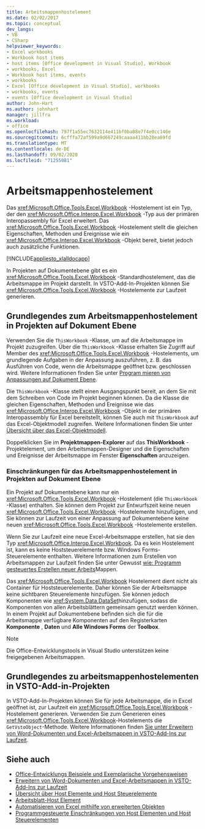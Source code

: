 ```yaml
---
title: Arbeitsmappenhostelement
ms.date: 02/02/2017
ms.topic: conceptual
dev_langs:
- VB
- CSharp
helpviewer_keywords:
- Excel workbooks
- Workbook host items
- host items [Office development in Visual Studio], Workbook
- workbooks, Excel
- Workbook host items, events
- workbooks
- Excel [Office development in Visual Studio], workbooks
- workbooks, events
- events [Office development in Visual Studio]
author: John-Hart
ms.author: johnhart
manager: jillfra
ms.workload:
- office
ms.openlocfilehash: 797f1a55ec7632114e411bf0ba08e7f4e0cc146e
ms.sourcegitcommit: 6cfffa72af599a9d667249caaaa411bb28ea69fd
ms.translationtype: MT
ms.contentlocale: de-DE
ms.lasthandoff: 09/02/2020
ms.locfileid: "71255081"
---
```

# <a name="workbook-host-item"></a>Arbeitsmappenhostelement
  Das <xref:Microsoft.Office.Tools.Excel.Workbook> -Hostelement ist ein Typ, der den <xref:Microsoft.Office.Interop.Excel.Workbook> -Typ aus der primären Interopassembly für Excel erweitert. Das <xref:Microsoft.Office.Tools.Excel.Workbook> -Hostelement stellt die gleichen Eigenschaften, Methoden und Ereignisse wie ein <xref:Microsoft.Office.Interop.Excel.Workbook> -Objekt bereit, bietet jedoch auch zusätzliche Funktionen.

 [!INCLUDE[appliesto_xlalldocapp](../vsto/includes/appliesto-xlalldocapp-md.md)]

 In Projekten auf Dokumentebene gibt es ein <xref:Microsoft.Office.Tools.Excel.Workbook> -Standardhostelement, das die Arbeitsmappe im Projekt darstellt. In VSTO-Add-In-Projekten können Sie <xref:Microsoft.Office.Tools.Excel.Workbook> -Hostelemente zur Laufzeit generieren.

## <a name="understand-the-workbook-host-item-in-document-level-projects"></a>Grundlegendes zum Arbeitsmappenhostelement in Projekten auf Dokument Ebene
 Verwenden Sie die `ThisWorkbook` -Klasse, um auf die Arbeitsmappe im Projekt zuzugreifen. Über die `ThisWorkbook` -Klasse erhalten Sie Zugriff auf Member des <xref:Microsoft.Office.Tools.Excel.Workbook> -Hostelements, um grundlegende Aufgaben in der Anpassung auszuführen, z. B. das Ausführen von Code, wenn die Arbeitsmappe geöffnet bzw. geschlossen wird. Weitere Informationen finden Sie unter [Program mieren von Anpassungen auf Dokument Ebene](../vsto/programming-document-level-customizations.md).

 Die `ThisWorkbook` -Klasse stellt einen Ausgangspunkt bereit, an dem Sie mit dem Schreiben von Code im Projekt beginnen können. Da die Klasse die gleichen Eigenschaften, Methoden und Ereignisse wie das <xref:Microsoft.Office.Interop.Excel.Workbook> -Objekt in der primären Interopassembly für Excel bereitstellt, können Sie auch mit `ThisWorkbook` auf das Excel-Objektmodell zugreifen. Weitere Informationen finden Sie unter [Übersicht über das Excel-Objektmodell](../vsto/excel-object-model-overview.md).

 Doppelklicken Sie im **Projektmappen-Explorer** auf das **ThisWorkbook** -Projektelement, um den Arbeitsmappen-Designer und die Eigenschaften und Ereignisse der Arbeitsmappe im Fenster **Eigenschaften** anzuzeigen.

### <a name="limitations-of-the-workbook-host-item-in-document-level-projects"></a>Einschränkungen für das Arbeitsmappenhostelement in Projekten auf Dokument Ebene
 Ein Projekt auf Dokumentebene kann nur ein <xref:Microsoft.Office.Tools.Excel.Workbook> -Hostelement (die `ThisWorkbook` -Klasse) enthalten. Sie können dem Projekt zur Entwurfszeit keine neuen <xref:Microsoft.Office.Tools.Excel.Workbook> -Hostelemente hinzufügen, und Sie können zur Laufzeit von einer Anpassung auf Dokumentebene keine neuen <xref:Microsoft.Office.Tools.Excel.Workbook> -Hostelemente erstellen.

 Wenn Sie zur Laufzeit eine neue Excel-Arbeitsmappe erstellen, hat sie den Typ <xref:Microsoft.Office.Interop.Excel.Workbook>. Da es kein Hostelement ist, kann es keine Hoststeuerelemente bzw. Windows Forms-Steuerelemente enthalten. Weitere Informationen zum Erstellen von Arbeitsmappen zur Laufzeit finden Sie unter Gewusst [wie: Programm gesteuertes Erstellen neuer Arbeits](../vsto/how-to-programmatically-create-new-workbooks.md)Mappen.

 Das <xref:Microsoft.Office.Tools.Excel.Workbook> Hostelement dient nicht als Container für Hoststeuerelemente. Daher können Sie der Arbeitsmappe keine sichtbaren Steuerelemente hinzufügen. Sie können jedoch Komponenten wie <xref:System.Data.DataSet>hinzufügen, sodass die Komponenten von allen Arbeitsblättern gemeinsam genutzt werden können. In einem Projekt auf Dokumentebene befinden sich die für die Arbeitsmappe verfügbare Komponenten auf den Registerkarten **Komponente** , **Daten** und **Alle Windows Forms** der **Toolbox**.

> [!NOTE]
> Die Office-Entwicklungstools in Visual Studio unterstützen keine freigegebenen Arbeitsmappen.

## <a name="understand-workbook-host-items-in-vsto-add-in-projects"></a>Grundlegendes zu arbeitsmappenhostelementen in VSTO-Add-in-Projekten
 In VSTO-Add-In-Projekten können Sie für jede Arbeitsmappe, die in Excel geöffnet ist, zur Laufzeit ein <xref:Microsoft.Office.Tools.Excel.Workbook> -Hostelement generieren. Verwenden Sie zum Generieren eines <xref:Microsoft.Office.Tools.Excel.Workbook>-Hostelements die `GetVstoObject`-Methode. Weitere Informationen finden [Sie unter Erweitern von Word-Dokumenten und Excel-Arbeitsmappen in VSTO-Add-Ins zur Laufzeit](../vsto/extending-word-documents-and-excel-workbooks-in-vsto-add-ins-at-run-time.md).

## <a name="see-also"></a>Siehe auch
- [Office-Entwicklungs Beispiele und Exemplarische Vorgehensweisen](../vsto/office-development-samples-and-walkthroughs.md)
- [Erweitern von Word-Dokumenten und Excel-Arbeitsmappen in VSTO-Add-Ins zur Laufzeit](../vsto/extending-word-documents-and-excel-workbooks-in-vsto-add-ins-at-run-time.md)
- [Übersicht über Host Elemente und Host Steuerelemente](../vsto/host-items-and-host-controls-overview.md)
- [Arbeitsblatt-Host Element](../vsto/worksheet-host-item.md)
- [Automatisieren von Excel mithilfe von erweiterten Objekten](../vsto/automating-excel-by-using-extended-objects.md)
- [Programmgesteuerte Einschränkungen von Host Elementen und Host Steuerelementen](../vsto/programmatic-limitations-of-host-items-and-host-controls.md)
